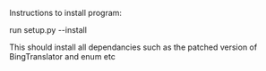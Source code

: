 Instructions to install program:

run setup.py --install

This should install all dependancies such as the patched version of BingTranslator and enum etc
